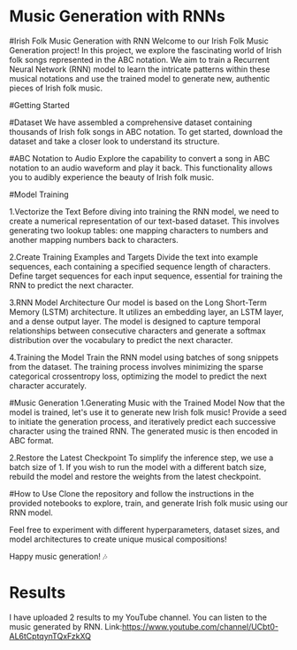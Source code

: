 # Music Generation with RNNs


#Irish Folk Music Generation with RNN
Welcome to our Irish Folk Music Generation project! In this project, we explore the fascinating world of Irish folk songs represented in the ABC notation. We aim to train a Recurrent Neural Network (RNN) model to learn the intricate patterns within these musical notations and use the trained model to generate new, authentic pieces of Irish folk music.

#Getting Started

#Dataset
We have assembled a comprehensive dataset containing thousands of Irish folk songs in ABC notation. To get started, download the dataset and take a closer look to understand its structure.

#ABC Notation to Audio
Explore the capability to convert a song in ABC notation to an audio waveform and play it back. This functionality allows you to audibly experience the beauty of Irish folk music.

#Model Training

1.Vectorize the Text
Before diving into training the RNN model, we need to create a numerical representation of our text-based dataset. This involves generating two lookup tables: one mapping characters to numbers and another mapping numbers back to characters.

2.Create Training Examples and Targets
Divide the text into example sequences, each containing a specified sequence length of characters. Define target sequences for each input sequence, essential for training the RNN to predict the next character.

3.RNN Model Architecture
Our model is based on the Long Short-Term Memory (LSTM) architecture. It utilizes an embedding layer, an LSTM layer, and a dense output layer. The model is designed to capture temporal relationships between consecutive characters and generate a softmax distribution over the vocabulary to predict the next character.

4.Training the Model
Train the RNN model using batches of song snippets from the dataset. The training process involves minimizing the sparse categorical crossentropy loss, optimizing the model to predict the next character accurately.

#Music Generation
1.Generating Music with the Trained Model
Now that the model is trained, let's use it to generate new Irish folk music! Provide a seed to initiate the generation process, and iteratively predict each successive character using the trained RNN. The generated music is then encoded in ABC format.

2.Restore the Latest Checkpoint
To simplify the inference step, we use a batch size of 1. If you wish to run the model with a different batch size, rebuild the model and restore the weights from the latest checkpoint.

#How to Use
Clone the repository and follow the instructions in the provided notebooks to explore, train, and generate Irish folk music using our RNN model.

Feel free to experiment with different hyperparameters, dataset sizes, and model architectures to create unique musical compositions!

Happy music generation! 🎶

# Results
I have uploaded 2 results to my YouTube channel. You can listen to the music generated by RNN. 
Link:https://www.youtube.com/channel/UCbt0-AL6tCptqynTQxFzkXQ
